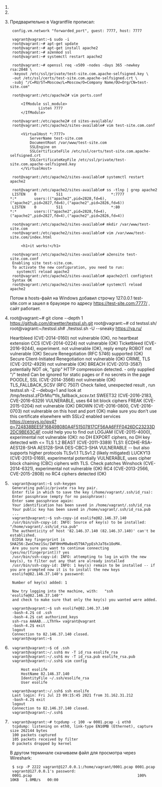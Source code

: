 1.

2.

3. Предварительно в Vagrantfile прописал:

        config.vm.network "forwarded_port", guest: 7777, host: 7777
        
        vagrant@vagrant:~$ sudo -i
        root@vagrant:~# apt-get update
        root@vagrant:~# apt-get install apache2
        root@vagrant:~# a2enmod ssl
        root@vagrant:~# systemctl restart apache2
        
        root@vagrant:~# openssl req -x509 -nodes -days 365 -newkey rsa:2048 \
        -keyout /etc/ssl/private/test-site.com.apache-selfsigned.key \
        -out /etc/ssl/certs/test-site.com.apache-selfsigned.crt \
        -subj "/C=RU/ST=Moscow/L=Moscow/O=Company Name/OU=Org/CN=test-site.com"
        
        root@vagrant:/etc/apache2# vim ports.conf
        
            <IfModule ssl_module>
                    Listen 7777
            </IfModule>
        
        root@vagrant:/etc/apache2# cd sites-available/
        root@vagrant:/etc/apache2/sites-available# vim test-site.com.conf
        
            <VirtualHost *:7777>
                ServerName test-site.com
                DocumentRoot /var/www/test-site.com
                SSLEngine on
                SSLCertificateFile /etc/ssl/certs/test-site.com.apache-selfsigned.crt
                SSLCertificateKeyFile /etc/ssl/private/test-site.com.apache-selfsigned.key
            </VirtualHost>
        
        root@vagrant:/etc/apache2/sites-available# systemctl restart apache2
        
        root@vagrant:/etc/apache2/sites-available# ss -tlnp | grep apache2
        LISTEN    0         511                      *:7777                   *:*        users:(("apache2",pid=2828,fd=6),("apache2",pid=2827,fd=6),("apache2",pid=2826,fd=6))
        LISTEN    0         511                      *:80                     *:*        users:(("apache2",pid=2828,fd=4),("apache2",pid=2827,fd=4),("apache2",pid=2826,fd=4))
        
        root@vagrant:/etc/apache2/sites-available# mkdir /var/www/test-site.com
        root@vagrant:/etc/apache2/sites-available# vim /var/www/test-site.com/index.html
        
            <h1>it works!</h1>
        
        root@vagrant:/etc/apache2/sites-available# a2ensite test-site.com.conf
        Enabling site test-site.com.
        To activate the new configuration, you need to run:
          systemctl reload apache2
        root@vagrant:/etc/apache2/sites-available# apache2ctl configtest
        Syntax OK
        root@vagrant:/etc/apache2/sites-available# systemctl reload apache2

    Потом в hosts-файл на Windows добавил строчку 127.0.0.1 test-site.com и зашел в браузере по адресу https://test-site.com:7777/ , сайт работает.

4.
    root@vagrant:~# git clone --depth 1 https://github.com/drwetter/testssl.sh.git
    root@vagrant:~# cd testssl.sh/
    root@vagrant:~/testssl.sh# ./testssl.sh -U --sneaky https://ya.ru/

     Heartbleed (CVE-2014-0160)                not vulnerable (OK), no heartbeat extension
     CCS (CVE-2014-0224)                       not vulnerable (OK)
     Ticketbleed (CVE-2016-9244), experiment.  not vulnerable (OK), reply empty
     ROBOT                                     not vulnerable (OK)
     Secure Renegotiation (RFC 5746)           supported (OK)
     Secure Client-Initiated Renegotiation     not vulnerable (OK)
     CRIME, TLS (CVE-2012-4929)                not vulnerable (OK)
     BREACH (CVE-2013-3587)                    potentially NOT ok, "gzip" HTTP compression detected. - only supplied "/" tested
                                               Can be ignored for static pages or if no secrets in the page
     POODLE, SSL (CVE-2014-3566)               not vulnerable (OK)
     TLS_FALLBACK_SCSV (RFC 7507)              Check failed, unexpected result , run testssl.sh -Z --debug=1 and look at /tmp/testssl.zFDrMo/*tls_fallback_scsv.txt
     SWEET32 (CVE-2016-2183, CVE-2016-6329)    VULNERABLE, uses 64 bit block ciphers
     FREAK (CVE-2015-0204)                     not vulnerable (OK)
     DROWN (CVE-2016-0800, CVE-2016-0703)      not vulnerable on this host and port (OK)
                                               make sure you don't use this certificate elsewhere with SSLv2 enabled services
                                               https://censys.io/ipv4?q=724838BEE5F168498080A4F51507817CF56AA6FFF0426DC23233D2DC9BE63C4F could help you to find out
     LOGJAM (CVE-2015-4000), experimental      not vulnerable (OK): no DH EXPORT ciphers, no DH key detected with <= TLS 1.2
     BEAST (CVE-2011-3389)                     TLS1: ECDHE-RSA-AES128-SHA AES128-SHA DES-CBC3-SHA
                                               VULNERABLE -- but also supports higher protocols  TLSv1.1 TLSv1.2 (likely mitigated)
     LUCKY13 (CVE-2013-0169), experimental     potentially VULNERABLE, uses cipher block chaining (CBC) ciphers with TLS. Check patches
     Winshock (CVE-2014-6321), experimental    not vulnerable (OK)
     RC4 (CVE-2013-2566, CVE-2015-2808)        no RC4 ciphers detected (OK)

5.
        vagrant@vagrant:~$ ssh-keygen
        Generating public/private rsa key pair.
        Enter file in which to save the key (/home/vagrant/.ssh/id_rsa):
        Enter passphrase (empty for no passphrase):
        Enter same passphrase again:
        Your identification has been saved in /home/vagrant/.ssh/id_rsa
        Your public key has been saved in /home/vagrant/.ssh/id_rsa.pub
        ...
        vagrant@vagrant:~$ ssh-copy-id esolife@82.146.37.140
        /usr/bin/ssh-copy-id: INFO: Source of key(s) to be installed: "/home/vagrant/.ssh/id_rsa.pub"
        The authenticity of host '82.146.37.140 (82.146.37.140)' can't be established.
        ECDSA key fingerprint is SHA256:ZwoChmz1Su/IWF0HnM0w8e45T9A7ypEshJaT6x1OoM4.
        Are you sure you want to continue connecting (yes/no/[fingerprint])? yes
        /usr/bin/ssh-copy-id: INFO: attempting to log in with the new key(s), to filter out any that are already installed
        /usr/bin/ssh-copy-id: INFO: 1 key(s) remain to be installed -- if you are prompted now it is to install the new keys
        esolife@82.146.37.140's password:
        
        Number of key(s) added: 1
        
        Now try logging into the machine, with:   "ssh 'esolife@82.146.37.140'"
        and check to make sure that only the key(s) you wanted were added.
        
        vagrant@vagrant:~$ ssh esolife@82.146.37.140
        -bash-4.2$ cd .ssh
        -bash-4.2$ cat authorized_keys
        ssh-rsa AAAAB...LThYk= vagrant@vagrant
        -bash-4.2$ exit
        logout
        Connection to 82.146.37.140 closed.
        vagrant@vagrant:~$

6.
        vagrant@vagrant:~$ cd .ssh
        vagrant@vagrant:~/.ssh$ mv -T id_rsa esolife_rsa
        vagrant@vagrant:~/.ssh$ mv -T id_rsa.pub esolife_rsa.pub
        vagrant@vagrant:~/.ssh$ vim config
        
            Host esolife
            HostName 82.146.37.140
            IdentityFile ~/.ssh/esolife_rsa
            User esolife
        
        vagrant@vagrant:~/.ssh$ ssh esolife
        Last login: Fri Jul 23 09:15:45 2021 from 31.162.31.212
        -bash-4.2$ exit
        logout
        Connection to 82.146.37.140 closed.
        vagrant@vagrant:~/.ssh$

7.
        vagrant@vagrant:~# tcpdump -c 100 -w 0001.pcap -i eth0
        tcpdump: listening on eth0, link-type EN10MB (Ethernet), capture size 262144 bytes
        100 packets captured
        105 packets received by filter
        0 packets dropped by kernel

    В другом терминале скачиваем файл для просмотра через Wireshark:

        $ scp -P 2222 vagrant@127.0.0.1:/home/vagrant/0001.pcap 0001.pcap
        vagrant@127.0.0.1's password:
        0001.pcap                                                100%   10KB   1.0MB/s   00:00
